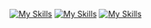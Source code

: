 [![My Skills](https://skillicons.dev/icons?i=bash,css,html,js,md,mysql,py,regex,sqlite)](https://skillicons.dev)
[![My Skills](https://skillicons.dev/icons?i=angular,tailwind,react,redux)](https://skillicons.dev)
[![My Skills](https://skillicons.dev/icons?i=linux,git,nodejs,postman,vite,vscode,yarn)](https://skillicons.dev)

<!--
**kittha/kittha** is a ✨ _special_ ✨ repository because its `README.md` (this file) appears on your GitHub profile.

Here are some ideas to get you started:

- 🔭 I’m currently working on ...
- 🌱 I’m currently learning ...
- 👯 I’m looking to collaborate on ...
- 🤔 I’m looking for help with ...
- 💬 Ask me about ...
- 📫 How to reach me: ...
- 😄 Pronouns: ...
- ⚡ Fun fact: ...
-->
